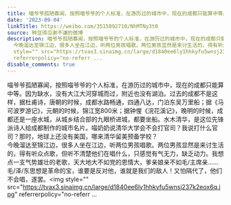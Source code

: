 ```yaml
---
title: 喵爷爷孤陋寡闻，按照喵爷爷的个人标准，在游历过的城市中，现在的成都只能算中等。因为缺水，没有大江大河穿城而过，附近也没有湖泊。过去的成都不是这样，据杜...
date: '2023-09-04'
linkTitle: https://weibo.com/3515092710/NhMTNy3t0
source: 种豆得瓜谢不谦的微博
description: 喵爷爷孤陋寡闻，按照喵爷爷的个人标准，在游历过的城市中，现在的成都只能算中等。因为缺水，没有大江大河穿城而过，附近也没有湖泊。过去的成都不是这样，据杜甫诗，唐朝的时候，成都水路畅通，四通八达，门泊东吴万里船；据《马可波罗游记》，元朝的时候，锦江宽800米；据钟惺《浣花溪记》，晚明的时候，成都还是一座水城，从城乡结合部的九眼桥进城，都要坐船。水木清华，是这位先锋派诗人给成都制作的城市名片。喵奶奶说清华大学会不会打官司？我说打什么官司？那时，地球上还没有美国，哪来清华留美预备学校？<br>
  今晚溜达至锦江边，很多人坐在江边，听两位男孩唱歌。两位男孩显然是来讨生活的，得有听众点歌，但听不清楚他们在唱什么，只感觉有气无力，缺乏动力。我想点一支气势雄壮的老歌，天大地大不如党的恩情大，爹亲娘亲不如毛/主席亲……毛/泽/东思想是革命的宝，谁要是反对他，谁就是我们的敌人！又怕隔代了，他们不会唱，遂罢。<img
  style="" src="https://tvax3.sinaimg.cn/large/d1840ee6ly1hhkyfu5wnsj237k2eox6q.jpg"
  referrerpolicy="no-referr ...
disable_comments: true
---
```

喵爷爷孤陋寡闻，按照喵爷爷的个人标准，在游历过的城市中，现在的成都只能算中等。因为缺水，没有大江大河穿城而过，附近也没有湖泊。过去的成都不是这样，据杜甫诗，唐朝的时候，成都水路畅通，四通八达，门泊东吴万里船；据《马可波罗游记》，元朝的时候，锦江宽800米；据钟惺《浣花溪记》，晚明的时候，成都还是一座水城，从城乡结合部的九眼桥进城，都要坐船。水木清华，是这位先锋派诗人给成都制作的城市名片。喵奶奶说清华大学会不会打官司？我说打什么官司？那时，地球上还没有美国，哪来清华留美预备学校？<br> 今晚溜达至锦江边，很多人坐在江边，听两位男孩唱歌。两位男孩显然是来讨生活的，得有听众点歌，但听不清楚他们在唱什么，只感觉有气无力，缺乏动力。我想点一支气势雄壮的老歌，天大地大不如党的恩情大，爹亲娘亲不如毛/主席亲……毛/泽/东思想是革命的宝，谁要是反对他，谁就是我们的敌人！又怕隔代了，他们不会唱，遂罢。<img style="" src="https://tvax3.sinaimg.cn/large/d1840ee6ly1hhkyfu5wnsj237k2eox6q.jpg" referrerpolicy="no-referr ...